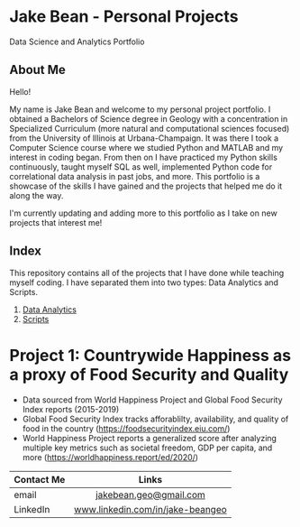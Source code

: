 # Jake Bean - Personal Projects
Data Science and Analytics Portfolio

## About Me
Hello!

My name is Jake Bean and welcome to my personal project portfolio. I obtained a Bachelors of Science degree in Geology with a concentration in Specialized Curriculum (more natural and computational sciences focused) from the University of Illinois at Urbana-Champaign. It was there I took a Computer Science course where we studied Python and MATLAB and my interest in coding began. From then on I have practiced my Python skills continuously, taught myself SQL as well, implemented Python code for correlational data analysis in past jobs, and more. This portfolio is a showcase of the skills I have gained and the projects that helped me do it along the way.  

I'm currently updating and adding more to this portfolio as I take on new projects that interest me!

## Index
This repository contains all of the projects that I have done while teaching myself coding. I have separated them into two types: Data Analytics and Scripts.
  1. [Data Analytics](../jbean1597/PersonalPortfolio/DataAnalytics)
  2. [Scripts](../jbean1597/PersonalPortfolio/Scripts)

# Project 1: Countrywide Happiness as a proxy of Food Security and Quality
* Data sourced from World Happiness Project and Global Food Security Index reports (2015-2019)
* Global Food Security Index tracks afforablilty, availability, and quality of food in the country (https://foodsecurityindex.eiu.com/)
* World Happiness Project reports a generalized score after analyzing multiple key metrics such as societal freedom, GDP per capita, and more (https://worldhappiness.report/ed/2020/)



| Contact Me    | Links         |
| ------------- |:-------------:|
| email         | jakebean.geo@gmail.com |
| LinkedIn      | www.linkedin.com/in/jake-beangeo      |
